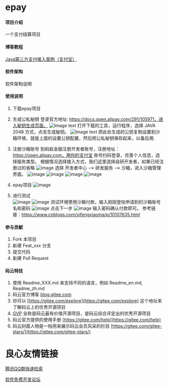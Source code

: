 # epay

#### 项目介绍
一个支付结算项目

#### 博客教程

[Java第三方支付接入案例（支付宝）](https://www.cnblogs.com/xifengxiaoma/p/10107635.html)

#### 软件架构
软件架构说明

#### 使用说明

1. 下载epay项目

2. 生成公私秘钥
登录官方地址: https://docs.open.alipay.com/291/105971，进入秘钥生成页面。
![Image text](https://gitee.com/shengfengwu/epay/raw/master/image/keyOne.png)
打开下载的工具，运行程序，选择 JAVA 2048 方式，点击生成秘钥。
![Image text](https://gitee.com/shengfengwu/epay/raw/master/image/keyTwo.png)
把此处生成的公钥复制设置到沙箱环境，就是上面的设置公钥配置，然后把公私秘钥保存起来，以备后用.
3. 注册沙箱账号
到蚂蚁金服注册开发者账号，注册地址：https://open.alipay.com，用你的支付宝 账号扫码登录，完善个人信息，选择服务类型。
根据情况选择接入方式，我们这里选择自研开发者，如果已经注册过的省略
![image](https://gitee.com/shengfengwu/epay/raw/master/image/shaOne.png)
选择 开发者中心 --> 研发服务 --> 沙箱，进入沙箱管理界面。
![image](https://gitee.com/shengfengwu/epay/raw/master/image/shaTwo.png)
![image](https://gitee.com/shengfengwu/epay/raw/master/image/shaThree.png)
![image](https://gitee.com/shengfengwu/epay/raw/master/image/shaFour.png)
![image](https://gitee.com/shengfengwu/epay/raw/master/image/shaFive.png)
4. epay项目
![image](https://gitee.com/shengfengwu/epay/raw/master/image/shaSix.png)
5. 进行测试  
![image](https://gitee.com/shengfengwu/epay/raw/master/image/testOne.png)
![image](https://gitee.com/shengfengwu/epay/raw/master/image/testTwo.png)
测试环境使用沙箱付款，输入刚刚登陆申请到的沙箱账号名和密码
![image](https://gitee.com/shengfengwu/epay/raw/master/image/testThree.png)
点击下一步
![image](https://gitee.com/shengfengwu/epay/raw/master/image/testFour.png)
输入密码确认付款即可。
参考链接：https://www.cnblogs.com/xifengxiaoma/p/10107635.html


#### 参与贡献

1. Fork 本项目
2. 新建 Feat_xxx 分支
3. 提交代码
4. 新建 Pull Request


#### 码云特技

1. 使用 Readme\_XXX.md 来支持不同的语言，例如 Readme\_en.md, Readme\_zh.md
2. 码云官方博客 [blog.gitee.com](https://blog.gitee.com)
3. 你可以 [https://gitee.com/explore](https://gitee.com/explore) 这个地址来了解码云上的优秀开源项目
4. [GVP](https://gitee.com/gvp) 全称是码云最有价值开源项目，是码云综合评定出的优秀开源项目
5. 码云官方提供的使用手册 [https://gitee.com/help](https://gitee.com/help)
6. 码云封面人物是一档用来展示码云会员风采的栏目 [https://gitee.com/gitee-stars/](https://gitee.com/gitee-stars/)

 # 良心友情链接

[腾讯QQ群快速检索](http://u.720life.cn/s/8cf73f7c)

[软件免费开发论坛](http://u.720life.cn/s/bbb01dc0)